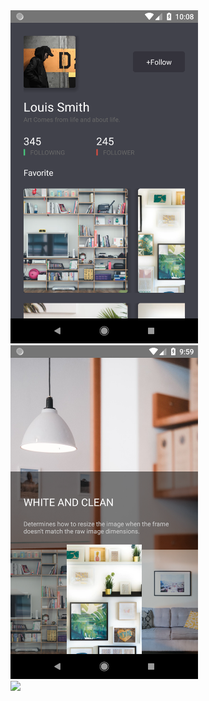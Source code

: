 <img src="screenshot/Screenshot_1526911738.png" width="300">
<br/>
<img src="screenshot/Screenshot_1526911181.png" width="300">
<br/>
<img src="https://i.imgur.com/fEQXqp4.gif" width="300">
